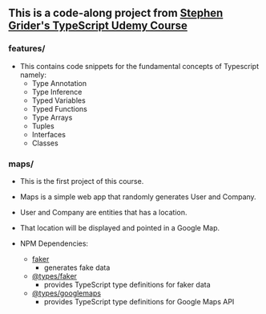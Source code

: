 ## This is a code-along project from [Stephen Grider's TypeScript Udemy Course](https://www.udemy.com/course/typescript-the-complete-developers-guide/)

### features/

- This contains code snippets for the fundamental concepts of Typescript namely:
  - Type Annotation
  - Type Inference
  - Typed Variables
  - Typed Functions
  - Type Arrays
  - Tuples
  - Interfaces
  - Classes

### maps/

- This is the first project of this course.
- Maps is a simple web app that randomly generates User and Company.
- User and Company are entities that has a location.
- That location will be displayed and pointed in a Google Map.

- NPM Dependencies:
  - [faker](https://www.npmjs.com/package/faker)
    - generates fake data
  - [@types/faker](https://www.npmjs.com/package/@types/faker)
    - provides TypeScript type definitions for faker data
  - [@types/googlemaps](https://www.npmjs.com/package/@types/googlemaps)
    - provides TypeScript type definitions for Google Maps API
